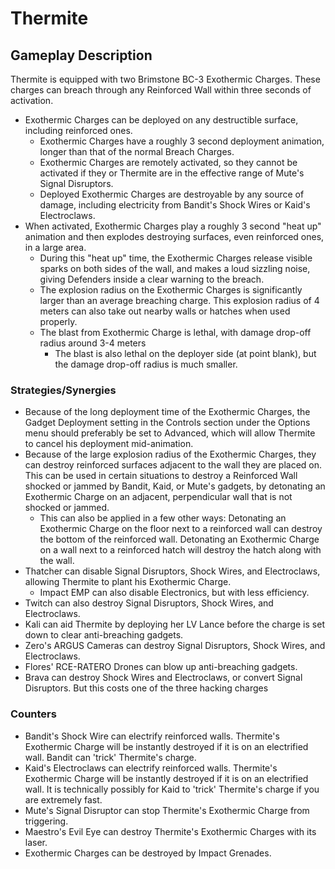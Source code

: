 # Thermite

## Gameplay Description

Thermite is equipped with two Brimstone BC-3 Exothermic Charges. These charges can breach through any Reinforced Wall within three seconds of activation.

- Exothermic Charges can be deployed on any destructible surface, including reinforced ones.
  - Exothermic Charges have a roughly 3 second deployment animation, longer than that of the normal Breach Charges.
  - Exothermic Charges are remotely activated, so they cannot be activated if they or Thermite are in the effective range of Mute's Signal Disruptors.
  - Deployed Exothermic Charges are destroyable by any source of damage, including electricity from Bandit's Shock Wires or Kaid's Electroclaws.
- When activated, Exothermic Charges play a roughly 3 second "heat up" animation and then explodes destroying surfaces, even reinforced ones, in a large area.
  - During this "heat up" time, the Exothermic Charges release visible sparks on both sides of the wall, and makes a loud sizzling noise, giving Defenders inside a clear warning to the breach.
  - The explosion radius on the Exothermic Charges is significantly larger than an average breaching charge. This explosion radius of 4 meters can also take out nearby walls or hatches when used properly.
  - The blast from Exothermic Charge is lethal, with damage drop-off radius around 3-4 meters
    - The blast is also lethal on the deployer side (at point blank), but the damage drop-off radius is much smaller.

### Strategies/Synergies

- Because of the long deployment time of the Exothermic Charges, the Gadget Deployment setting in the Controls section under the Options menu should preferably be set to Advanced, which will allow Thermite to cancel his deployment mid-animation.
- Because of the large explosion radius of the Exothermic Charges, they can destroy reinforced surfaces adjacent to the wall they are placed on. This can be used in certain situations to destroy a Reinforced Wall shocked or jammed by Bandit, Kaid, or Mute's gadgets, by detonating an Exothermic Charge on an adjacent, perpendicular wall that is not shocked or jammed.
  - This can also be applied in a few other ways: Detonating an Exothermic Charge on the floor next to a reinforced wall can destroy the bottom of the reinforced wall. Detonating an Exothermic Charge on a wall next to a reinforced hatch will destroy the hatch along with the wall.
- Thatcher can disable Signal Disruptors, Shock Wires, and Electroclaws, allowing Thermite to plant his Exothermic Charge.
  - Impact EMP can also disable Electronics, but with less efficiency.
- Twitch can also destroy Signal Disruptors, Shock Wires, and Electroclaws.
- Kali can aid Thermite by deploying her LV Lance before the charge is set down to clear anti-breaching gadgets.
- Zero's ARGUS Cameras can destroy Signal Disruptors, Shock Wires, and Electroclaws.
- Flores' RCE-RATERO Drones can blow up anti-breaching gadgets.
- Brava can destroy Shock Wires and Electroclaws, or convert Signal Disruptors. But this costs one of the three hacking charges

### Counters

- Bandit's Shock Wire can electrify reinforced walls. Thermite's Exothermic Charge will be instantly destroyed if it is on an electrified wall. Bandit can 'trick' Thermite's charge.
- Kaid's Electroclaws can electrify reinforced walls. Thermite's Exothermic Charge will be instantly destroyed if it is on an electrified wall. It is technically possibly for Kaid to 'trick' Thermite's charge if you are extremely fast.
- Mute's Signal Disruptor can stop Thermite's Exothermic Charge from triggering.
- Maestro's Evil Eye can destroy Thermite's Exothermic Charges with its laser.
- Exothermic Charges can be destroyed by Impact Grenades.
